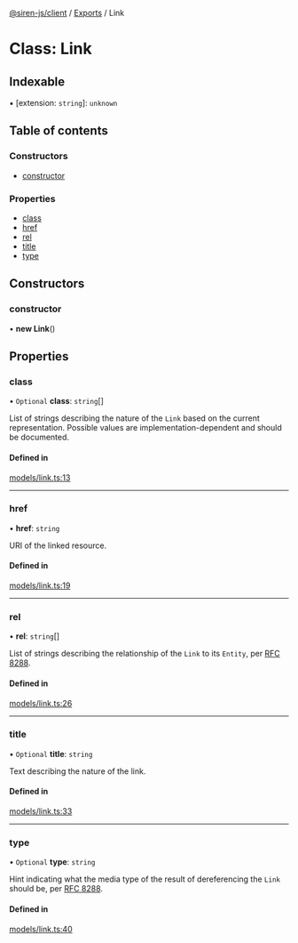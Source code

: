 [@siren-js/client](../README.md) / [Exports](../modules.md) / Link

# Class: Link

## Indexable

▪ [extension: `string`]: `unknown`

## Table of contents

### Constructors

- [constructor](Link.md#constructor)

### Properties

- [class](Link.md#class)
- [href](Link.md#href)
- [rel](Link.md#rel)
- [title](Link.md#title)
- [type](Link.md#type)

## Constructors

### constructor

• **new Link**()

## Properties

### class

• `Optional` **class**: `string`[]

List of strings describing the nature of the `Link` based on the current representation. Possible values are
implementation-dependent and should be documented.

#### Defined in

[models/link.ts:13](https://github.com/siren-js/client/blob/f34d34d/src/models/link.ts#L13)

___

### href

• **href**: `string`

URI of the linked resource.

#### Defined in

[models/link.ts:19](https://github.com/siren-js/client/blob/f34d34d/src/models/link.ts#L19)

___

### rel

• **rel**: `string`[]

List of strings describing the relationship of the `Link` to its `Entity`, per [RFC 8288](https://tools.ietf.org/html/rfc8288).

#### Defined in

[models/link.ts:26](https://github.com/siren-js/client/blob/f34d34d/src/models/link.ts#L26)

___

### title

• `Optional` **title**: `string`

Text describing the nature of the link.

#### Defined in

[models/link.ts:33](https://github.com/siren-js/client/blob/f34d34d/src/models/link.ts#L33)

___

### type

• `Optional` **type**: `string`

Hint indicating what the media type of the result of dereferencing the `Link` should be, per [RFC 8288](https://tools.ietf.org/html/rfc8288#section-3.4.1).

#### Defined in

[models/link.ts:40](https://github.com/siren-js/client/blob/f34d34d/src/models/link.ts#L40)
